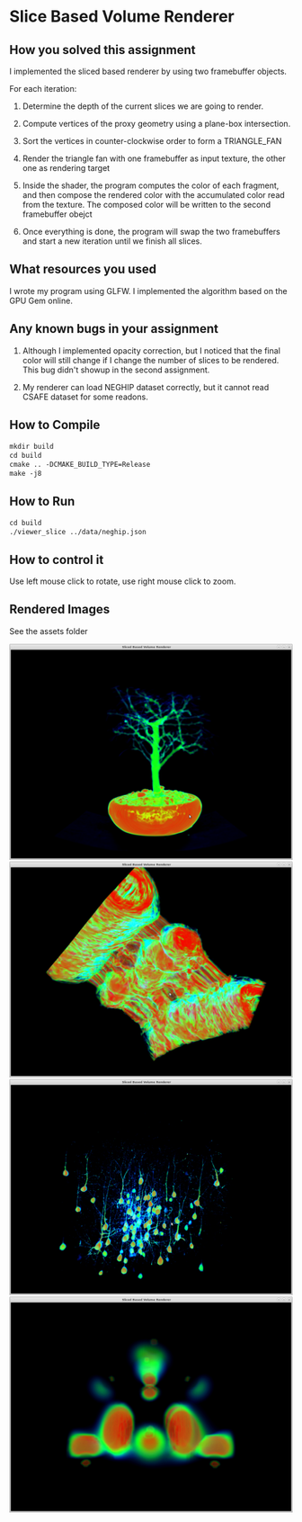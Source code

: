 # Slice Based Volume Renderer #

## How you solved this assignment ##

I implemented the sliced based renderer by using two framebuffer objects.

For each iteration:

1. Determine the depth of the current slices we are going to render.

2. Compute vertices of the proxy geometry using a plane-box intersection.

3. Sort the vertices in counter-clockwise order to form a TRIANGLE_FAN

4. Render the triangle fan with one framebuffer as input texture, the other one
as rendering target

5. Inside the shader, the program computes the color of each fragment, and then compose
the rendered color with the accumulated color read from the texture. The composed color
will be written to the second framebuffer obejct

6. Once everything is done, the program will swap the two framebuffers and start a new iteration until we finish all slices.

## What resources you used ##

I wrote my program using GLFW. I implemented the algorithm based on the GPU Gem online.

## Any known bugs in your assignment ##

1. Although I implemented opacity correction, but I noticed that the final color will
still change if I change the number of slices to be rendered. This bug didn't showup
in the second assignment.

2. My renderer can load NEGHIP dataset correctly, but it cannot read CSAFE dataset
for some readons.

## How to Compile ##

```
mkdir build
cd build
cmake .. -DCMAKE_BUILD_TYPE=Release
make -j8
```

## How to Run ##

```
cd build
./viewer_slice ../data/neghip.json
```

## How to control it ##

Use left mouse click to rotate, use right mouse click to zoom.

## Rendered Images ##

See the assets folder

![alt text](assets/bonsai.png "Bonsai")
![alt text](assets/magnetic_reconnection.png "Magnetic Reconnection")
![alt text](assets/marmoset_neurons.png "Marmoset Neurons")
![alt text](assets/neghip.png "Neghip")